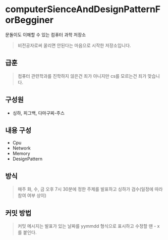 # computerSienceAndDesignPatternForBegginer
문돌이도 이해할 수 있는 컴퓨터 과학 저장소
>비전공자로써 꿀리면 안된다는 마음으로 시작한 저장소입니다. 

## 급훈
> 컴퓨터 관련학과를 진학하지 않은건 죄가 아니지만 cs를 모르는건 죄가 맞습니다. 

## 구성원
* 싱하, 피그백, 다마구찌-주스

## 내용 구성
*   Cpu
*   Network
*   Memory 
*   DesignPattern


## 방식
> 매주 화, 수, 금 오후 7시 30분에 정한 주제를 발표하고 싱하가 검수(일정에 따라 참여 여부 상이)

## 커밋 방법
> 커밋 메시지는 발표가 있는 날짜를 yymmdd 형식으로 표시하고 수정할 땐 - x 를 붙인다.


